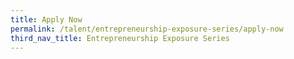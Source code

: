 ```yaml
---
title: Apply Now
permalink: /talent/entrepreneurship-exposure-series/apply-now
third_nav_title: Entrepreneurship Exposure Series
---
```

